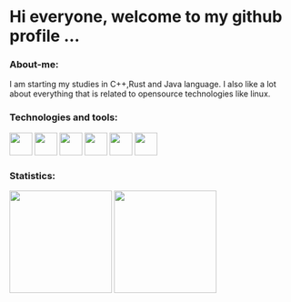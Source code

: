 <h1>Hi everyone,  welcome to my github profile ...</h1>

<h3>About-me:</h3>

<p>I am starting my studies in C++,Rust and Java language. I also like a lot about everything that is related to opensource technologies like linux.</p>

<h3>Technologies and tools:</h3> 

 <img src="https://cdn.jsdelivr.net/gh/devicons/devicon/icons/vim/vim-original.svg" width="40" height="40"/> <img src="https://cdn.jsdelivr.net/gh/devicons/devicon/icons/rust/rust-plain.svg" width="40" height="40" /> <img src="https://cdn.jsdelivr.net/gh/devicons/devicon/icons/git/git-original.svg" width="40" height="40"/> <img src="https://cdn.jsdelivr.net/gh/devicons/devicon/icons/bash/bash-original.svg" width="40" height="40"/> <img src="https://cdn.jsdelivr.net/gh/devicons/devicon/icons/cplusplus/cplusplus-original.svg" width="40" height="40" /> <img src="https://cdn.jsdelivr.net/gh/devicons/devicon/icons/java/java-original-wordmark.svg" width="40" height="40" />
          
          
           
           
<h3> Statistics: </h3> 

<div>
<img height="180em" src="https://github-readme-stats.vercel.app/api?username=miquerinus&show_icons=true&theme=dark"/>
<img height="180em" src="https://github-readme-stats.vercel.app/api/top-langs/?username=miquerinus&layout=compact&theme=dark"/>
</div>
          
         
